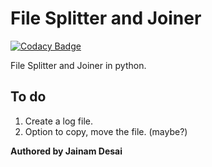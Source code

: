 # File Splitter and Joiner

[![Codacy Badge](https://api.codacy.com/project/badge/Grade/9c9f322b9439499697a5a1578eb7ff3c)](https://app.codacy.com/manual/th3c0d3br34ker/File-Splitter?utm_source=github.com&utm_medium=referral&utm_content=th3c0d3br34ker/File-Splitter&utm_campaign=Badge_Grade_Dashboard)

File Splitter and Joiner in python.

## To do

1.  Create a log file.
2.  Option to copy, move the file. (maybe?)

**Authored by Jainam Desai**
